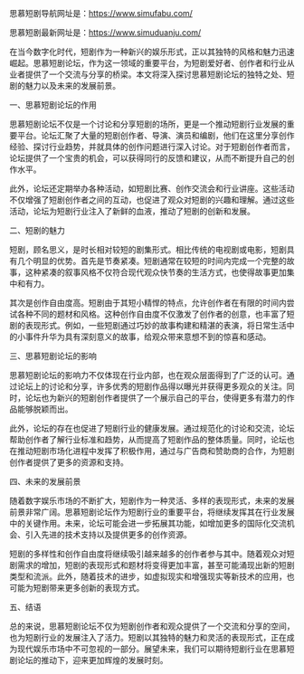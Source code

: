 思慕短剧导航网址是：https://www.simufabu.com/

思慕短剧最新网址是：https://www.simuduanju.com/


在当今数字化时代，短剧作为一种新兴的娱乐形式，正以其独特的风格和魅力迅速崛起。思慕短剧论坛，作为这一领域的重要平台，为短剧爱好者、创作者和行业从业者提供了一个交流与分享的桥梁。本文将深入探讨思慕短剧论坛的独特之处、短剧的魅力以及未来的发展前景。

一、思慕短剧论坛的作用

思慕短剧论坛不仅是一个讨论和分享短剧的场所，更是一个推动短剧行业发展的重要平台。论坛汇聚了大量的短剧创作者、导演、演员和编剧，他们在这里分享创作经验、探讨行业趋势，并就具体的创作问题进行深入讨论。对于短剧创作者而言，论坛提供了一个宝贵的机会，可以获得同行的反馈和建议，从而不断提升自己的创作水平。

此外，论坛还定期举办各种活动，如短剧比赛、创作交流会和行业讲座。这些活动不仅增强了短剧创作者之间的互动，也促进了观众对短剧的兴趣和理解。通过这些活动，论坛为短剧行业注入了新鲜的血液，推动了短剧的创新和发展。

二、短剧的魅力

短剧，顾名思义，是时长相对较短的剧集形式。相比传统的电视剧或电影，短剧具有几个明显的优势。首先是节奏紧凑。短剧通常在较短的时间内完成一个完整的故事，这种紧凑的叙事风格不仅符合现代观众快节奏的生活方式，也使得故事更加集中和有力。

其次是创作自由度高。短剧由于其短小精悍的特点，允许创作者在有限的时间内尝试各种不同的题材和风格。这种创作自由度不仅激发了创作者的创意，也丰富了短剧的表现形式。例如，一些短剧通过巧妙的故事构建和精湛的表演，将日常生活中的小事件升华为具有深刻意义的故事，给观众带来意想不到的惊喜和感动。

三、思慕短剧论坛的影响

思慕短剧论坛的影响力不仅体现在行业内部，也在观众层面得到了广泛的认可。通过论坛上的讨论和分享，许多优秀的短剧作品得以曝光并获得更多观众的关注。同时，论坛也为新兴的短剧创作者提供了一个展示自己的平台，使得更多有潜力的作品能够脱颖而出。

此外，论坛的存在也促进了短剧行业的健康发展。通过规范化的讨论和交流，论坛帮助创作者了解行业标准和趋势，从而提高了短剧作品的整体质量。同时，论坛也在推动短剧市场化进程中发挥了积极作用，通过与广告商和赞助商的合作，为短剧创作者提供了更多的资源和支持。

四、未来的发展前景

随着数字娱乐市场的不断扩大，短剧作为一种灵活、多样的表现形式，未来的发展前景非常广阔。思慕短剧论坛作为短剧行业的重要平台，将继续发挥其在行业发展中的关键作用。未来，论坛可能会进一步拓展其功能，如增加更多的国际化交流机会、引入先进的技术支持以及提供更多的创作资源。

短剧的多样性和创作自由度将继续吸引越来越多的创作者参与其中。随着观众对短剧需求的增加，短剧的表现形式和题材将变得更加丰富，甚至可能涌现出新的短剧类型和流派。此外，随着技术的进步，如虚拟现实和增强现实等新技术的应用，也可能为短剧带来更多创新的表现方式。

五、结语

总的来说，思慕短剧论坛不仅为短剧创作者和观众提供了一个交流和分享的空间，也为短剧行业的发展注入了活力。短剧以其独特的魅力和灵活的表现形式，正在成为现代娱乐市场中不可忽视的一部分。展望未来，我们可以期待短剧行业在思慕短剧论坛的推动下，迎来更加辉煌的发展时刻。
